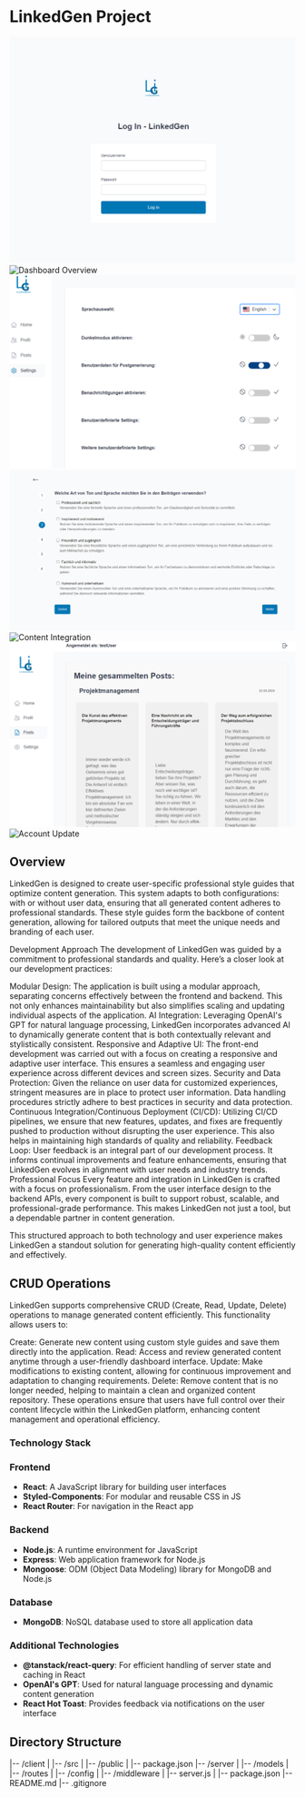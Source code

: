 # LinkedGen Project

![login](/client/public/img/screenshot/login_linkedgen.png "Login")
![Dashboard Overview](/client/public/img/screenshot/Dashboard.png. "Dashboard")
![Settings to be customized](/client/public/img/screenshot/settings.png "Customized Settings")
![Steps Styleguide Creation](/client/public/img/screenshot/step_style.png "Styleguide")
![Content Integration](/client/public/img/screenshot/examples.png.png. "Example Content")
![Postings](/client/public/img/screenshot/posts.png "Content Creation")
![Account Update](/client/public/img/screenshot/account.png.png "Profile Update")

## Overview

LinkedGen is designed to create user-specific professional style guides that optimize content generation. This system adapts to both configurations: with or without user data, ensuring that all generated content adheres to professional standards. These style guides form the backbone of content generation, allowing for tailored outputs that meet the unique needs and branding of each user.

Development Approach
The development of LinkedGen was guided by a commitment to professional standards and quality. Here’s a closer look at our development practices:

Modular Design: The application is built using a modular approach, separating concerns effectively between the frontend and backend. This not only enhances maintainability but also simplifies scaling and updating individual aspects of the application.
AI Integration: Leveraging OpenAI's GPT for natural language processing, LinkedGen incorporates advanced AI to dynamically generate content that is both contextually relevant and stylistically consistent.
Responsive and Adaptive UI: The front-end development was carried out with a focus on creating a responsive and adaptive user interface. This ensures a seamless and engaging user experience across different devices and screen sizes.
Security and Data Protection: Given the reliance on user data for customized experiences, stringent measures are in place to protect user information. Data handling procedures strictly adhere to best practices in security and data protection.
Continuous Integration/Continuous Deployment (CI/CD): Utilizing CI/CD pipelines, we ensure that new features, updates, and fixes are frequently pushed to production without disrupting the user experience. This also helps in maintaining high standards of quality and reliability.
Feedback Loop: User feedback is an integral part of our development process. It informs continual improvements and feature enhancements, ensuring that LinkedGen evolves in alignment with user needs and industry trends.
Professional Focus
Every feature and integration in LinkedGen is crafted with a focus on professionalism. From the user interface design to the backend APIs, every component is built to support robust, scalable, and professional-grade performance. This makes LinkedGen not just a tool, but a dependable partner in content generation.

This structured approach to both technology and user experience makes LinkedGen a standout solution for generating high-quality content efficiently and effectively.

## CRUD Operations

LinkedGen supports comprehensive CRUD (Create, Read, Update, Delete) operations to manage generated content efficiently. This functionality allows users to:

Create: Generate new content using custom style guides and save them directly into the application.
Read: Access and review generated content anytime through a user-friendly dashboard interface.
Update: Make modifications to existing content, allowing for continuous improvement and adaptation to changing requirements.
Delete: Remove content that is no longer needed, helping to maintain a clean and organized content repository.
These operations ensure that users have full control over their content lifecycle within the LinkedGen platform, enhancing content management and operational efficiency.

### Technology Stack

### Frontend

- **React**: A JavaScript library for building user interfaces
- **Styled-Components**: For modular and reusable CSS in JS
- **React Router**: For navigation in the React app

### Backend

- **Node.js**: A runtime environment for JavaScript
- **Express**: Web application framework for Node.js
- **Mongoose**: ODM (Object Data Modeling) library for MongoDB and Node.js

### Database

- **MongoDB**: NoSQL database used to store all application data

### Additional Technologies

- **@tanstack/react-query**: For efficient handling of server state and caching in React
- **OpenAI's GPT**: Used for natural language processing and dynamic content generation
- **React Hot Toast**: Provides feedback via notifications on the user interface

## Directory Structure

|-- /client
| |-- /src
| |-- /public
| |-- package.json
|-- /server
| |-- /models
| |-- /routes
| |-- /config
| |-- /middleware
| |-- server.js
| |-- package.json
|-- README.md
|-- .gitignore

